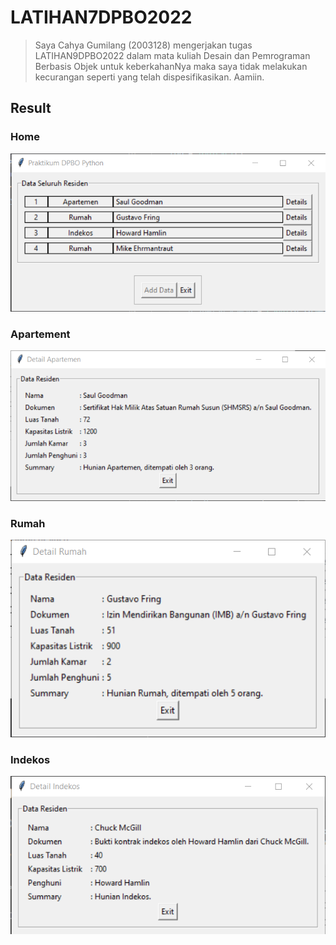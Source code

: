# LATIHAN7DPBO2022
>Saya Cahya Gumilang (2003128) mengerjakan tugas LATIHAN9DPBO2022 dalam mata kuliah Desain dan Pemrograman Berbasis Objek untuk keberkahanNya maka saya tidak melakukan kecurangan seperti yang telah dispesifikasikan. Aamiin.

## Result

### Home <br>
![alt text](screenshoot/main.png)

### Apartement <br>
![alt text](screenshoot/apartemen.png)

### Rumah <br>
![alt text](screenshoot/rumah.png)

### Indekos <br>
![alt text](screenshoot/indekos.png)
